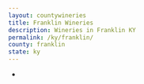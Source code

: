 ```yaml
---
layout: countywineries
title: Franklin Wineries
description: Wineries in Franklin KY
permalink: /ky/franklin/
county: franklin
state: ky
---
```

-
